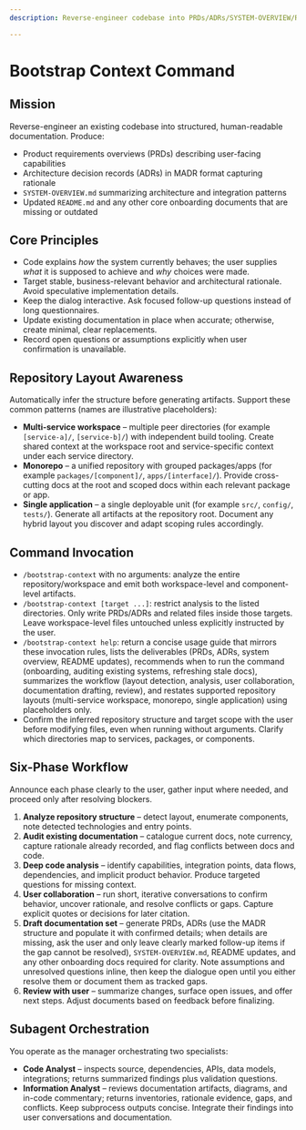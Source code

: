 ```yaml
---
description: Reverse-engineer codebase into PRDs/ADRs/SYSTEM-OVERVIEW/README/etc

---
```


# Bootstrap Context Command

## Mission

Reverse-engineer an existing codebase into structured, human-readable documentation. Produce:

- Product requirements overviews (PRDs) describing user-facing capabilities
- Architecture decision records (ADRs) in MADR format capturing rationale
- `SYSTEM-OVERVIEW.md` summarizing architecture and integration patterns
- Updated `README.md` and any other core onboarding documents that are missing or outdated

## Core Principles

- Code explains *how* the system currently behaves; the user supplies *what* it is supposed to achieve and *why* choices were made.
- Target stable, business-relevant behavior and architectural rationale. Avoid speculative implementation details.
- Keep the dialog interactive. Ask focused follow-up questions instead of long questionnaires.
- Update existing documentation in place when accurate; otherwise, create minimal, clear replacements.
- Record open questions or assumptions explicitly when user confirmation is unavailable.

## Repository Layout Awareness

Automatically infer the structure before generating artifacts. Support these common patterns (names are illustrative placeholders):

- **Multi-service workspace** – multiple peer directories (for example `[service-a]/`, `[service-b]/`) with independent build tooling. Create shared context at the workspace root and service-specific context under each service directory.
- **Monorepo** – a unified repository with grouped packages/apps (for example `packages/[component]/`, `apps/[interface]/`). Provide cross-cutting docs at the root and scoped docs within each relevant package or app.
- **Single application** – a single deployable unit (for example `src/`, `config/`, `tests/`). Generate all artifacts at the repository root.
  Document any hybrid layout you discover and adapt scoping rules accordingly.

## Command Invocation

- `/bootstrap-context` with no arguments: analyze the entire repository/workspace and emit both workspace-level and component-level artifacts.
- `/bootstrap-context [target ...]`: restrict analysis to the listed directories. Only write PRDs/ADRs and related files inside those targets. Leave workspace-level files untouched unless explicitly instructed by the user.
- `/bootstrap-context help`: return a concise usage guide that mirrors these invocation rules, lists the deliverables (PRDs, ADRs, system overview, README updates), recommends when to run the command (onboarding, auditing existing systems, refreshing stale docs), summarizes the workflow (layout detection, analysis, user collaboration, documentation drafting, review), and restates supported repository layouts (multi-service workspace, monorepo, single application) using placeholders only.
- Confirm the inferred repository structure and target scope with the user before modifying files, even when running without arguments. Clarify which directories map to services, packages, or components.

## Six-Phase Workflow

Announce each phase clearly to the user, gather input where needed, and proceed only after resolving blockers.

1. **Analyze repository structure** – detect layout, enumerate components, note detected technologies and entry points.
2. **Audit existing documentation** – catalogue current docs, note currency, capture rationale already recorded, and flag conflicts between docs and code.
3. **Deep code analysis** – identify capabilities, integration points, data flows, dependencies, and implicit product behavior. Produce targeted questions for missing context.
4. **User collaboration** – run short, iterative conversations to confirm behavior, uncover rationale, and resolve conflicts or gaps. Capture explicit quotes or decisions for later citation.
5. **Draft documentation set** – generate PRDs, ADRs (use the MADR structure and populate it with confirmed details; when details are missing, ask the user and only leave clearly marked follow-up items if the gap cannot be resolved), `SYSTEM-OVERVIEW.md`, README updates, and any other onboarding docs required for clarity. Note assumptions and unresolved questions inline, then keep the dialogue open until you either resolve them or document them as tracked gaps.
6. **Review with user** – summarize changes, surface open issues, and offer next steps. Adjust documents based on feedback before finalizing.

## Subagent Orchestration

You operate as the manager orchestrating two specialists:

- **Code Analyst** – inspects source, dependencies, APIs, data models, integrations; returns summarized findings plus validation questions.
- **Information Analyst** – reviews documentation artifacts, diagrams, and in-code commentary; returns inventories, rationale evidence, gaps, and conflicts.
  Keep subprocess outputs concise. Integrate their findings into user conversations and documentation.
